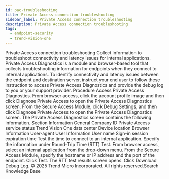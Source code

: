 ```yaml
---
id: pac-troubleshooting
title: Private Access connection troubleshooting
sidebar_label: Private Access connection troubleshooting
description: Private Access connection troubleshooting
tags:
  - endpoint-security
  - trend-vision-one
---
```


 Private Access connection troubleshooting Collect information to troubleshoot connectivity and latency issues for internal applications. Private Access Diagnostics is a module and browser-based tool that collects troubleshooting information for endpoints when they connect to internal applications. To identify connectivity and latency issues between the endpoint and destination server, instruct your end user to follow these instruction to access Private Access Diagnostics and provide the debug log to you or your support provider. Procedure Access Private Access Diagnostics. From browser access, click the account profile image and then click Diagnose Private Access to open the Private Access Diagnostics screen. From the Secure Access Module, click Debug Settings, and then click Diagnose Private Access to open the Private Access Diagnostics screen. The Private Access Diagnostics screen contains the following information. Section Information General Company ID Private Access service status Trend Vision One data center Device location Browser Information User-agent User Information User name Sign-in session expiration time Test the time to connect to an internal application. Specify the information under Round-Trip Time (RTT) Test. From browser access, select an internal application from the drop-down menu. From the Secure Access Module, specify the hostname or IP address and the port of the endpoint. Click Test. The RTT test results screen opens. Click Download Debug Log. © 2025 Trend Micro Incorporated. All rights reserved.Search Knowledge Base